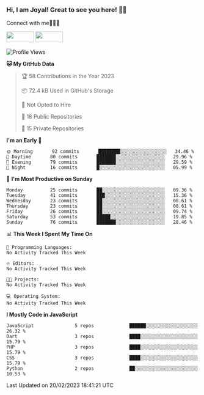 ### Hi, I am Joyal! Great to see you here! 👨‍💻

Connect with me🧑🏼‍💻

[<img src="https://img.shields.io/badge/--twitter?label=Twitter&logo=Twitter&style=social"  width="72px" height="28px">](https://twitter.com/joyalDev) [<img src="https://img.shields.io/badge/--linkedin?label=LinkedIn&logo=LinkedIn&style=social"  width="72px" height="28px">](https://www.linkedin.com/in/joyal-raphel-588760191/)



<!--START_SECTION:waka-->
![Profile Views](http://img.shields.io/badge/Profile%20Views-89-blue)

**🐱 My GitHub Data** 

> 🏆 58 Contributions in the Year 2023
 > 
> 📦 72.4 kB Used in GitHub's Storage 
 > 
> 🚫 Not Opted to Hire
 > 
> 📜 18 Public Repositories 
 > 
> 🔑 15 Private Repositories  
 > 
**I'm an Early 🐤** 

```text
🌞 Morning       92 commits       ████████░░░░░░░░░░░░░░░░░   34.46 % 
🌆 Daytime       80 commits       ███████░░░░░░░░░░░░░░░░░░   29.96 % 
🌃 Evening       79 commits       ███████░░░░░░░░░░░░░░░░░░   29.59 % 
🌙 Night         16 commits       █░░░░░░░░░░░░░░░░░░░░░░░░   05.99 % 

```
📅 **I'm Most Productive on Sunday** 

```text
Monday          25 commits       ██░░░░░░░░░░░░░░░░░░░░░░░   09.36 % 
Tuesday         41 commits       ███░░░░░░░░░░░░░░░░░░░░░░   15.36 % 
Wednesday       23 commits       ██░░░░░░░░░░░░░░░░░░░░░░░   08.61 % 
Thursday        23 commits       ██░░░░░░░░░░░░░░░░░░░░░░░   08.61 % 
Friday          26 commits       ██░░░░░░░░░░░░░░░░░░░░░░░   09.74 % 
Saturday        53 commits       █████░░░░░░░░░░░░░░░░░░░░   19.85 % 
Sunday          76 commits       ███████░░░░░░░░░░░░░░░░░░   28.46 % 

```


📊 **This Week I Spent My Time On** 

```text
💬 Programming Languages: 
No Activity Tracked This Week

🔥 Editors: 
No Activity Tracked This Week

🐱‍💻 Projects: 
No Activity Tracked This Week

💻 Operating System: 
No Activity Tracked This Week

```

**I Mostly Code in JavaScript** 

```text
JavaScript               5 repos             ██████░░░░░░░░░░░░░░░░░░░   26.32 % 
Dart                     3 repos             ████░░░░░░░░░░░░░░░░░░░░░   15.79 % 
PHP                      3 repos             ████░░░░░░░░░░░░░░░░░░░░░   15.79 % 
CSS                      3 repos             ████░░░░░░░░░░░░░░░░░░░░░   15.79 % 
Python                   2 repos             ██░░░░░░░░░░░░░░░░░░░░░░░   10.53 % 

```



 Last Updated on 20/02/2023 18:41:21 UTC
<!--END_SECTION:waka-->
